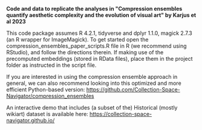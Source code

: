 **Code and data to replicate the analyses in "Compression ensembles quantify aesthetic complexity and the evolution of visual art" by Karjus et al 2023**

This code package assumes R 4.2.1, tidyverse and dplyr 1.1.0, magick 2.7.3 (an R wrapper for ImageMagick). To get started open the compression_ensembles_paper_scripts.R file in R (we recommend using RStudio), and follow the directions therein. If making use of the precomputed embeddings (stored in RData files), place them in the project folder as instructed in the script file.

If you are interested in using the compression ensemble approach in general, we can also recommend looking into this optimized and more efficient Python-based version:
https://github.com/Collection-Space-Navigator/compression_ensembles

An interactive demo that includes (a subset of the) Historical (mostly wikiart) dataset is available here:
https://collection-space-navigator.github.io/
